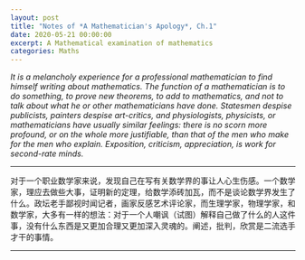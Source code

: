 ```yaml
---
layout: post
title: "Notes of *A Mathematician's Apology*, Ch.1"
date: 2020-05-21 00:00:00
excerpt: A Mathematical examination of mathematics
categories: Maths
---
```

*It is a melancholy experience for a professional mathematician to find himself writing about mathematics. The function of a mathematician is to do something, to prove new theorems, to add to mathematics, and not to talk about what he or other mathematicians have done. Statesmen despise publicists, painters despise art-critics, and physiologists, physicists, or mathematicians have usually similar feelings: there is no scorn more profound, or on the whole more justifiable, than that of the men who make for the men who explain. Exposition, criticism, appreciation, is work for second-rate minds.*

---

对于一个职业数学家来说，发现自己在写有关数学界的事让人心生伤感。一个数学家，理应去做些大事，证明新的定理，给数学添砖加瓦，而不是谈论数学界发生了什么。政坛老手鄙视时闻记者，画家反感艺术评论家，而生理学家，物理学家，和数学家，大多有一样的想法：对于一个人嘲讽（试图）解释自己做了什么的人这件事，没有什么东西是又更加合理又更加深入灵魂的。阐述，批判，欣赏是二流选手才干的事情。

---
